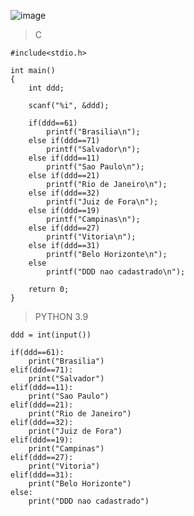 ![image](https://github.com/lufffe/Beecrowd/assets/90646635/146b8f27-0b41-4f90-92d6-f6989447eb22)

>C

	#include<stdio.h>

	int main()
	{
		int ddd;

		scanf("%i", &ddd);

		if(ddd==61)
			printf("Brasilia\n");
		else if(ddd==71)
			printf("Salvador\n");
		else if(ddd==11)
			printf("Sao Paulo\n");
		else if(ddd==21)
			printf("Rio de Janeiro\n");
		else if(ddd==32)
			printf("Juiz de Fora\n");
		else if(ddd==19)
			printf("Campinas\n");
		else if(ddd==27)
			printf("Vitoria\n");
		else if(ddd==31)
			printf("Belo Horizonte\n");
		else
			printf("DDD nao cadastrado\n");

		return 0;
	}

>PYTHON 3.9 

	ddd = int(input())

	if(ddd==61):
	    print("Brasilia")
	elif(ddd==71):
	    print("Salvador")
	elif(ddd==11):
	    print("Sao Paulo")
	elif(ddd==21):
	    print("Rio de Janeiro")
	elif(ddd==32):
	    print("Juiz de Fora")
	elif(ddd==19):
	    print("Campinas")
	elif(ddd==27):
	    print("Vitoria")
	elif(ddd==31):
	    print("Belo Horizonte")
	else:
	    print("DDD nao cadastrado")

